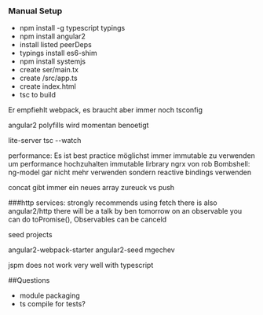 ### Manual Setup

- npm install -g typescript typings
- npm install angular2
- install listed peerDeps
- typings install es6-shim
- npm install systemjs
- create ser/main.tx
- create /src/app.ts
- create index.html
- tsc to build


Er empfiehlt webpack, es braucht aber immer noch tsconfig 

angular2 polyfills wird momentan benoetigt

lite-server
tsc --watch


performance: Es ist best practice möglichst immer immutable zu verwenden um performance hochzuhalten
immutable lirbrary ngrx von rob
Bombshell: ng-model gar nicht mehr verwenden sondern reactive bindings verwenden

concat gibt immer ein neues array zureuck vs push

###http services:
strongly recommends using fetch
there is also angular2/http there will be a talk by ben tomorrow
on an observable you can do toPromise(), 
Observables can be canceld


seed projects

angular2-webpack-starter
angular2-seed mgechev

jspm does not work very well with typescript

##Questions
- module packaging
- ts compile for tests?


